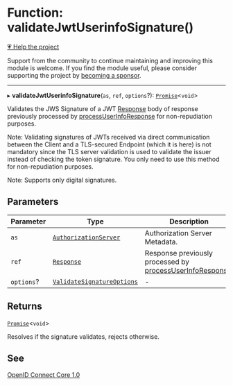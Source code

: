 # Function: validateJwtUserinfoSignature()

[💗 Help the project](https://github.com/sponsors/panva)

Support from the community to continue maintaining and improving this module is welcome. If you find the module useful, please consider supporting the project by [becoming a sponsor](https://github.com/sponsors/panva).

***

▸ **validateJwtUserinfoSignature**(`as`, `ref`, `options`?): [`Promise`](https://developer.mozilla.org/docs/Web/JavaScript/Reference/Global_Objects/Promise)\<`void`\>

Validates the JWS Signature of a JWT [Response](https://developer.mozilla.org/docs/Web/API/Response) body of response previously processed by
[processUserInfoResponse](processUserInfoResponse.md) for non-repudiation purposes.

Note: Validating signatures of JWTs received via direct communication between the Client and a
TLS-secured Endpoint (which it is here) is not mandatory since the TLS server validation is used
to validate the issuer instead of checking the token signature. You only need to use this method
for non-repudiation purposes.

Note: Supports only digital signatures.

## Parameters

| Parameter | Type | Description |
| ------ | ------ | ------ |
| `as` | [`AuthorizationServer`](../interfaces/AuthorizationServer.md) | Authorization Server Metadata. |
| `ref` | [`Response`](https://developer.mozilla.org/docs/Web/API/Response) | Response previously processed by [processUserInfoResponse](processUserInfoResponse.md). |
| `options`? | [`ValidateSignatureOptions`](../interfaces/ValidateSignatureOptions.md) | - |

## Returns

[`Promise`](https://developer.mozilla.org/docs/Web/JavaScript/Reference/Global_Objects/Promise)\<`void`\>

Resolves if the signature validates, rejects otherwise.

## See

[OpenID Connect Core 1.0](https://openid.net/specs/openid-connect-core-1_0.html#UserInfo)
